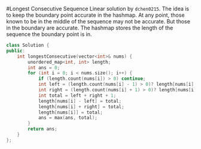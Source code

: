 #Longest Consecutive Sequence
Linear solution by `dchen0215`. The idea is to keep the boundary point accurate in the hashmap. At any point, those known to be in the middle of the sequence may not be accurate. But those in the boundary are accurate. The hashmap stores the length of the sequence the boundary point is in.
```C++
class Solution {
public:
    int longestConsecutive(vector<int>& nums) {
        unordered_map<int, int> length;
        int ans = 0;
        for (int i = 0; i < nums.size(); i++) {
            if (length.count(nums[i]) > 0) continue;
            int left = (length.count(nums[i] - 1) > 0)? length[nums[i] - 1] : 0;
            int right = (length.count(nums[i] + 1) > 0)? length[nums[i] + 1] : 0;
            int total = left + right + 1;
            length[nums[i] - left] = total;
            length[nums[i] + right] = total;
            length[nums[i]] = total;
            ans = max(ans, total);
        }
        return ans;
    }
};
```